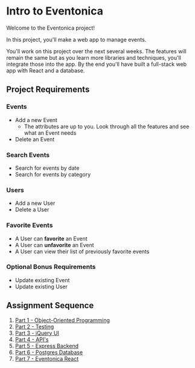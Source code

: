 # Intro to Eventonica

Welcome to the Eventonica project!

In this project, you'll make a web app to manage events.

You'll work on this project over the next several weeks. The features will remain the same but as you learn more libraries and techniques, you'll integrate those into the app. By the end you'll have built a full-stack web app with React and a database.

## Project Requirements

### Events

- Add a new Event
  - The attributes are up to you. Look through all the features and see what an Event needs
- Delete an Event

### Search Events

- Search for events by date
- Search for events by category

### Users

- Add a new User
- Delete a User

### Favorite Events

- A User can **favorite** an Event
- A User can **unfavorite** an Event
- A User can view their list of previously favorite events

### Optional Bonus Requirements

- Update existing Event
- Update existing User

## Assignment Sequence

1. [Part 1 - Object-Oriented Programming](./eventonica-part1-objects.md)
1. [Part 2 - Testing](./eventonica-part2-testing.md)
1. [Part 3 - jQuery UI](./eventonica-part3-jquery-ui.md)
1. [Part 4 - API's](./eventonica-part4-apis.md)
1. [Part 5 - Express Backend](./eventonica-part5-express-backend.md)
1. [Part 6 - Postgres Database](./eventonica-part6-postgres.md)
1. [Part 7 - Eventonica React](./eventonica-part7-react.md)
